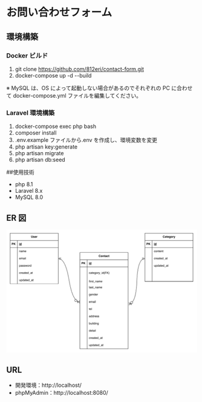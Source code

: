# お問い合わせフォーム

## 環境構築

### Docker ビルド

1. git clone https://github.com/812eri/contact-form.git
2. docker-compose up -d --build

※ MySQL は、OS によって起動しない場合があるのでそれぞれの PC に合わせて docker-compose.yml ファイルを編集してください。

### Laravel 環境構築

1. docker-compose exec php bash
2. composer install
3. .env.example ファイルから.env を作成し、環境変数を変更
4. php artisan key:generate
5. php artisan migrate
6. php artisan db:seed

##使用技術

- php 8.1
- Laravel 8.x
- MySQL 8.0

## ER 図

![ER図](er_diagram.png)

## URL

- 開発環境：http://localhost/
- phpMyAdmin：http://localhost:8080/
